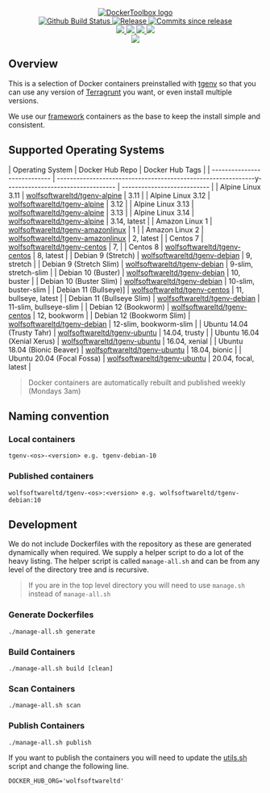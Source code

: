 <p align="center">
    <a href="https://github.com/DockerToolbox/">
        <img src="https://cdn.wolfsoftware.com/assets/images/github/organisations/dockertoolbox/black-and-white-circle-256.png" alt="DockerToolbox logo" />
    </a>
    <br />
    <a href="https://github.com/DockerToolbox/tgenv/actions/workflows/pipeline.yml">
        <img src="https://img.shields.io/github/workflow/status/DockerToolbox/tgenv/pipeline/master?style=for-the-badge" alt="Github Build Status">
    </a>
    <a href="https://github.com/DockerToolbox/tgenv/releases/latest">
        <img src="https://img.shields.io/github/v/release/DockerToolbox/tgenv?color=blue&label=Latest%20Release&style=for-the-badge" alt="Release">
    </a>
    <a href="https://github.com/DockerToolbox/tgenv/releases/latest">
        <img src="https://img.shields.io/github/commits-since/DockerToolbox/tgenv/latest.svg?color=blue&style=for-the-badge" alt="Commits since release">
    </a>
    <br />
    <a href=".github/CODE_OF_CONDUCT.md">
        <img src="https://img.shields.io/badge/Code%20of%20Conduct-blue?style=for-the-badge" />
    </a>
    <a href=".github/CONTRIBUTING.md">
        <img src="https://img.shields.io/badge/Contributing-blue?style=for-the-badge" />
    </a>
    <a href=".github/SECURITY.md">
        <img src="https://img.shields.io/badge/Report%20Security%20Concern-blue?style=for-the-badge" />
    </a>
    <a href="https://github.com/DockerToolbox/tgenv/issues">
        <img src="https://img.shields.io/badge/Get%20Support-blue?style=for-the-badge" />
    </a>
    <br />
    <a href="https://wolfsoftware.com/">
        <img src="https://img.shields.io/badge/Created%20by%20Wolf%20Software-blue?style=for-the-badge" />
    </a>
</p>

## Overview

This is a selection of Docker containers preinstalled with [tgenv](https://github.com/cunymatthieu/tgenv) so that you can use any version of [Terragrunt](https://terragrunt.gruntwork.io/) you want, or even install multiple versions.

We use our [framework](https://github.com/DockerToolbox/framework) containers as the base to keep the install simple and consistent.

## Supported Operating Systems

| Operating System             | Docker Hub Repo                                                                                 | Docker Hub Tags             |
| ---------------------------- | -------------------------------------------------------------y---------------------------------- | --------------------------- |
| Alpine Linux 3.11            | [wolfsoftwareltd/tgenv-alpine](https://hub.docker.com/r/wolfsoftwareltd/tgenv-alpine)           | 3.11                        |
| Alpine Linux 3.12            | [wolfsoftwareltd/tgenv-alpine](https://hub.docker.com/r/wolfsoftwareltd/tgenv-alpine)           | 3.12                        |
| Alpine Linux 3.13            | [wolfsoftwareltd/tgenv-alpine](https://hub.docker.com/r/wolfsoftwareltd/tgenv-alpine)           | 3.13                        |
| Alpine Linux 3.14            | [wolfsoftwareltd/tgenv-alpine](https://hub.docker.com/r/wolfsoftwareltd/tgenv-alpine)           | 3.14, latest                |
| Amazon Linux 1               | [wolfsoftwareltd/tgenv-amazonlinux](https://hub.docker.com/r/wolfsoftwareltd/tgenv-amazonlinux) | 1                           |
| Amazon Linux 2               | [wolfsoftwareltd/tgenv-amazonlinux](https://hub.docker.com/r/wolfsoftwareltd/tgenv-amazonlinux) | 2, latest                   |
| Centos 7                     | [wolfsoftwareltd/tgenv-centos](https://hub.docker.com/r/wolfsoftwareltd/tgenv-centos)           | 7,                          |
| Centos 8                     | [wolfsoftwareltd/tgenv-centos](https://hub.docker.com/r/wolfsoftwareltd/tgenv-centos)           | 8, latest                   |
| Debian 9 (Stretch)           | [wolfsoftwareltd/tgenv-debian](https://hub.docker.com/r/wolfsoftwareltd/tgenv-debian)           | 9, stretch                  |
| Debian 9 (Stretch Slim)      | [wolfsoftwareltd/tgenv-debian](https://hub.docker.com/r/wolfsoftwareltd/tgenv-debian)           | 9-slim, stretch-slim        |
| Debian 10 (Buster)           | [wolfsoftwareltd/tgenv-debian](https://hub.docker.com/r/wolfsoftwareltd/tgenv-debian)           | 10, buster                  |
| Debian 10 (Buster Slim)      | [wolfsoftwareltd/tgenv-debian](https://hub.docker.com/r/wolfsoftwareltd/tgenv-debian)           | 10-slim, buster-slim        |
| Debian 11 (Bullseye)]        | [wolfsoftwareltd/tgenv-centos](https://hub.docker.com/r/wolfsoftwareltd/tgenv-centos)           | 11, bullseye, latest        |
| Debian 11 (Bullseye Slim)    | [wolfsoftwareltd/tgenv-debian](https://hub.docker.com/r/wolfsoftwareltd/tgenv-debian)           | 11-slim, bullseye-slim      |
| Debian 12 (Bookworm)         | [wolfsoftwareltd/tgenv-centos](https://hub.docker.com/r/wolfsoftwareltd/tgenv-centos)           | 12, bookworm                |
| Debian 12 (Bookworm Slim)    | [wolfsoftwareltd/tgenv-debian](https://hub.docker.com/r/wolfsoftwareltd/tgenv-debian)           | 12-slim, bookworm-slim      |
| Ubuntu 14.04 (Trusty Tahr)   | [wolfsoftwareltd/tgenv-ubuntu](https://hub.docker.com/r/wolfsoftwareltd/tgenv-ubuntu)           | 14.04, trusty               |
| Ubuntu 16.04 (Xenial Xerus)  | [wolfsoftwareltd/tgenv-ubuntu](https://hub.docker.com/r/wolfsoftwareltd/tgenv-ubuntu)           | 16.04, xenial               |
| Ubuntu 18.04 (Bionic Beaver) | [wolfsoftwareltd/tgenv-ubuntu](https://hub.docker.com/r/wolfsoftwareltd/tgenv-ubuntu)           | 18.04, bionic               |
| Ubuntu 20.04 (Focal Fossa)   | [wolfsoftwareltd/tgenv-ubuntu](https://hub.docker.com/r/wolfsoftwareltd/tgenv-ubuntu)           | 20.04, focal, latest        |

> Docker containers are automatically rebuilt and published weekly (Mondays 3am)

## Naming convention

### Local containers

```
tgenv-<os>-<version> e.g. tgenv-debian-10
```

### Published containers

```
wolfsoftwareltd/tgenv-<os>:<version> e.g. wolfsoftwareltd/tgenv-debian:10
```

## Development

We do not include Dockerfiles with the repository as these are generated dynamically when required. We supply a helper script to do a lot of the heavy listing.
The helper script is called `manage-all.sh` and can be from any level of the directory tree and is recursive.

> If you are in the top level directory you will need to use `manage.sh` instead of `manage-all.sh`

### Generate Dockerfiles

```
./manage-all.sh generate
```

### Build Containers

```
./manage-all.sh build [clean]
```

### Scan Containers

```
./manage-all.sh scan         
```

### Publish Containers

```
./manage-all.sh publish
```

If you want to publish the containers you will need to update the [utils.sh](Scripts/utils.sh#L5) script and change the following line.

```
DOCKER_HUB_ORG='wolfsoftwareltd'
```
